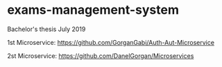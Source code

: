 # exams-management-system

Bachelor's thesis July 2019

1st Microservice: https://github.com/GorganGabi/Auth-Aut-Microservice

2st Microservice: https://github.com/DanelGorgan/Microservices




